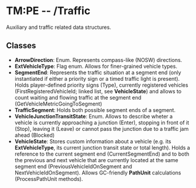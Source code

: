 # TM:PE -- /Traffic
Auxiliary and traffic related data structures.
## Classes
- **ArrowDirection**: Enum. Represents compass-like (NOSW) directions.
- **ExtVehicleType**: Flag enum. Allows for finer-grained vehicle types.
- **SegmentEnd**: Represents the traffic situation at a segment end (only instantiated if either a priority sign or a timed traffic light is present). Holds player-defined priority signs (Type), currently registered vehicles (FirstRegisteredVehicleId; linked list, see **VehicleState**) and allows to count waiting and flowing traffic at the segment end (GetVehicleMetricGoingToSegment)
- **TrafficSegment**: Holds both possible segment ends of a segment.
- **VehicleJunctionTransitState**: Enum. Allows to describe wheter a vehicle is currently approaching a junction (Enter), stopping in front of it (Stop), leaving it (Leave) or cannot pass the junction due to a traffic jam ahead (Blocked)
- **VehicleState**: Stores custom information about a vehicle (e.g. its **ExtVehicleType**, its current junction transit state or total length). Holds a reference to the current segment end (CurrentSegmentEnd) and to both the previous and next vehicle that are currently located at the same segment end (PreviousVehicleIdOnSegment and NextVehicleIdOnSegment). Allows GC-friendly **PathUnit** calculations (ProcessPathUnit methods).